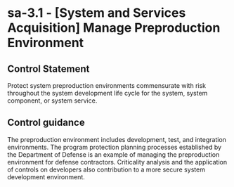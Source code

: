 # sa-3.1 - \[System and Services Acquisition\] Manage Preproduction Environment

## Control Statement

Protect system preproduction environments commensurate with risk throughout the system development life cycle for the system, system component, or system service.

## Control guidance

The preproduction environment includes development, test, and integration environments. The program protection planning processes established by the Department of Defense is an example of managing the preproduction environment for defense contractors. Criticality analysis and the application of controls on developers also contribution to a more secure system development environment.
